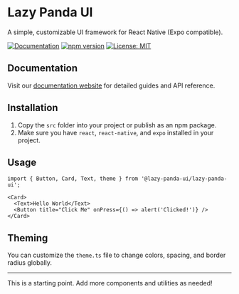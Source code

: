 # Lazy Panda UI

A simple, customizable UI framework for React Native (Expo compatible).

[![Documentation](https://img.shields.io/badge/documentation-website-blue.svg)](https://lazy-panda-ui.github.io/lazy-panda-ui/)
[![npm version](https://badge.fury.io/js/lazy-panda-ui.svg)](https://badge.fury.io/js/lazy-panda-ui)
[![License: MIT](https://img.shields.io/badge/License-MIT-yellow.svg)](https://opensource.org/licenses/MIT)

## Documentation

Visit our [documentation website](https://lazy-panda-ui.github.io/lazy-panda-ui/) for detailed guides and API reference.

## Installation

1. Copy the `src` folder into your project or publish as an npm package.
2. Make sure you have `react`, `react-native`, and `expo` installed in your project.

## Usage

```tsx
import { Button, Card, Text, theme } from '@lazy-panda-ui/lazy-panda-ui';

<Card>
  <Text>Hello World</Text>
  <Button title="Click Me" onPress={() => alert('Clicked!')} />
</Card>
```

## Theming

You can customize the `theme.ts` file to change colors, spacing, and border radius globally.

---

This is a starting point. Add more components and utilities as needed!

